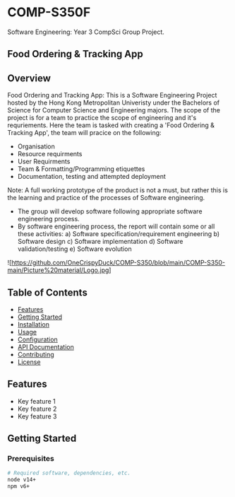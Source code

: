 # COMP-S350F
Software Engineering: Year 3 CompSci Group Project.

## Food Ordering & Tracking App

## Overview
Food Ordering and Tracking App:
This is a Software Engineering Project hosted by the Hong Kong Metropolitan Univeristy under the Bachelors of Science for Computer Science and Engineering majors.
The scope of the project is for a team to practice the scope of engineering and it's requriements.
Here the team is tasked with creating a 'Food Ordering & Tracking App', the team will pracice on the following:
- Organisation
- Resource requirments
- User Requirments
- Team & Formatting/Programming etiquettes
- Documentation, testing and attempted deployment

Note: A full working prototype of the product is not a must, but rather this is the learning and practice of the processes of Software engineering.

- The group will develop software following appropriate software engineering process.
- By software engineering process, the report will contain some or all these activities:
a) Software specification/requirement engineering
b) Software design
c) Software implementation
d) Software validation/testing
e) Software evolution 

![https://github.com/OneCrispyDuck/COMP-S350/blob/main/COMP-S350-main/Picture%20material/Logo.jpg]

## Table of Contents
- [Features](#features)
- [Getting Started](#getting-started)
- [Installation](#installation)
- [Usage](#usage)
- [Configuration](#configuration)
- [API Documentation](#api-documentation)
- [Contributing](#contributing)
- [License](#license)

## Features
- Key feature 1
- Key feature 2
- Key feature 3

## Getting Started

### Prerequisites
```bash
# Required software, dependencies, etc.
node v14+
npm v6+
